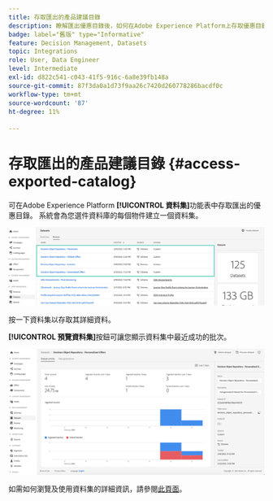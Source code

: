 ```yaml
---
title: 存取匯出的產品建議目錄
description: 瞭解匯出優惠目錄後，如何在Adobe Experience Platform上存取優惠目錄
badge: label="舊版" type="Informative"
feature: Decision Management, Datasets
topic: Integrations
role: User, Data Engineer
level: Intermediate
exl-id: d822c541-c043-41f5-916c-6a8e39fb148a
source-git-commit: 87f3da0a1d73f9aa26c7420d260778286bacdf0c
workflow-type: tm+mt
source-wordcount: '87'
ht-degree: 11%

---
```


# 存取匯出的產品建議目錄 {#access-exported-catalog}

可在Adobe Experience Platform **[!UICONTROL 資料集]**&#x200B;功能表中存取匯出的優惠目錄。 系統會為您選件資料庫的每個物件建立一個資料集。

![](../assets/datasets-list.png)

按一下資料集以存取其詳細資料。

**[!UICONTROL 預覽資料集]**&#x200B;按鈕可讓您顯示資料集中最近成功的批次。

![](../assets/dataset-activity.png)

如需如何瀏覽及使用資料集的詳細資訊，請參閱[此頁面](../../data/get-started-datasets.md)。
